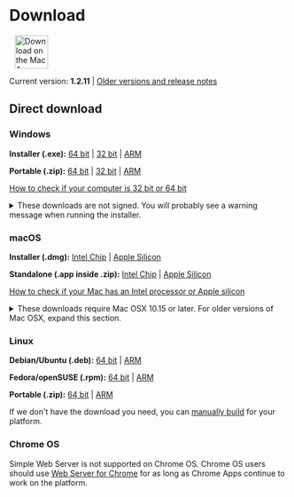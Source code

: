 # Download

<ms-store-badge productid="9PC6682RJCDD" style="margin-right: 10px;"></ms-store-badge><a href="https://apps.apple.com/us/app/simple-web-server/id1625925255?mt=12&amp;itsct=apps_box_badge&amp;itscg=30200" target="_blank" rel="noopener"><img src="/appstorebadge.svg" alt="Download on the Mac App Store" style="height: 60px;"></a>

Current version: **1.2.11** | [Older versions and release notes](https://github.com/terreng/simple-web-server/releases)

## Direct download

### Windows

**Installer (.exe):** [64 bit](https://github.com/terreng/simple-web-server/releases/download/v1.2.11/Simple-Web-Server-Installer-1.2.11-x64.exe) | [32 bit](https://github.com/terreng/simple-web-server/releases/download/v1.2.11/Simple-Web-Server-Installer-1.2.11-ia32.exe) | [ARM](https://github.com/terreng/simple-web-server/releases/download/v1.2.11/Simple-Web-Server-Installer-1.2.11-arm64.exe)

**Portable (.zip):** [64 bit](https://github.com/terreng/simple-web-server/releases/download/v1.2.11/Simple-Web-Server-Windows-1.2.11-x64.zip) | [32 bit](https://github.com/terreng/simple-web-server/releases/download/v1.2.11/Simple-Web-Server-Windows-1.2.11-ia32.zip) | [ARM](https://github.com/terreng/simple-web-server/releases/download/v1.2.11/Simple-Web-Server-Windows-1.2.11-arm64.zip)

[How to check if your computer is 32 bit or 64 bit](https://support.microsoft.com/en-us/windows/32-bit-and-64-bit-windows-frequently-asked-questions-c6ca9541-8dce-4d48-0415-94a3faa2e13d)

<p>
<details>
  <summary>These downloads are not signed. You will probably see a warning message when running the installer.</summary>

  Click **More info** and then **Run anyway** to continue.

  <figure>
      <img src='/images/windows_code_sign_warning.jpeg' style='width: 350px'>
      <figcaption>Windows Defender warning message</figcaption>
  </figure>
</details>
</p>


### macOS

**Installer (.dmg):** [Intel Chip](https://github.com/terreng/simple-web-server/releases/download/v1.2.11/Simple-Web-Server-macOS-1.2.11-x64.dmg) | [Apple Silicon](https://github.com/terreng/simple-web-server/releases/download/v1.2.11/Simple-Web-Server-macOS-1.2.11-arm64.dmg)

**Standalone (.app inside .zip):** [Intel Chip](https://github.com/terreng/simple-web-server/releases/download/v1.2.11/Simple-Web-Server-macOS-1.2.11-x64.zip) | [Apple Silicon](https://github.com/terreng/simple-web-server/releases/download/v1.2.11/Simple-Web-Server-macOS-1.2.11-arm64.zip)

[How to check if your Mac has an Intel processor or Apple silicon](https://support.apple.com/en-us/HT211814)

<p>
<details>
  <summary>These downloads require Mac OSX 10.15 or later. For older versions of Mac OSX, expand this section.</summary>

  #### Mac OSX 10.13 and 10.14

  The last compatible version is 1.2.9.

  **Installer (.dmg):** [Intel Chip](https://github.com/terreng/simple-web-server/releases/download/v1.2.9/Simple-Web-Server-1.2.9.dmg)

  **Standalone (.app inside .zip):** [Intel Chip](https://github.com/terreng/simple-web-server/releases/download/v1.2.9/Simple-Web-Server-1.2.9-mac.zip)

  #### Older versions of Mac OSX

  Try version 1.2.0.

  **Installer (.dmg):** [Intel Chip](https://github.com/terreng/simple-web-server/releases/download/v1.2.0/Simple-Web-Server-1.2.0.dmg) (Mac OSX 10.12+)

  **Standalone (.app inside .zip):** [Intel Chip](https://github.com/terreng/simple-web-server/releases/download/v1.2.0/Simple-Web-Server-1.2.0-mac.zip)
</details>
</p>

### Linux

**Debian/Ubuntu (.deb):** [64 bit](https://github.com/terreng/simple-web-server/releases/download/v1.2.11/Simple-Web-Server-Linux-1.2.11-amd64.deb) | [ARM](https://github.com/terreng/simple-web-server/releases/download/v1.2.11/Simple-Web-Server-Linux-1.2.11-arm64.deb)

**Fedora/openSUSE (.rpm):** [64 bit](https://github.com/terreng/simple-web-server/releases/download/v1.2.11/Simple-Web-Server-Linux-1.2.11-x86_64.rpm) | [ARM](https://github.com/terreng/simple-web-server/releases/download/v1.2.11/Simple-Web-Server-Linux-1.2.11-aarch64.rpm)

**Portable (.zip):** [64 bit](https://github.com/terreng/simple-web-server/releases/download/v1.2.11/Simple-Web-Server-Linux-1.2.11-x64.zip) | [ARM](https://github.com/terreng/simple-web-server/releases/download/v1.2.11/Simple-Web-Server-Linux-1.2.11-arm64.zip)

If we don't have the download you need, you can [manually build](/docs/build.md) for your platform.

### Chrome OS

Simple Web Server is not supported on Chrome OS. Chrome OS users should use [Web Server for Chrome](https://chrome.google.com/webstore/detail/web-server-for-chrome/ofhbbkphhbklhfoeikjpcbhemlocgigb) for as long as Chrome Apps continue to work on the platform.
